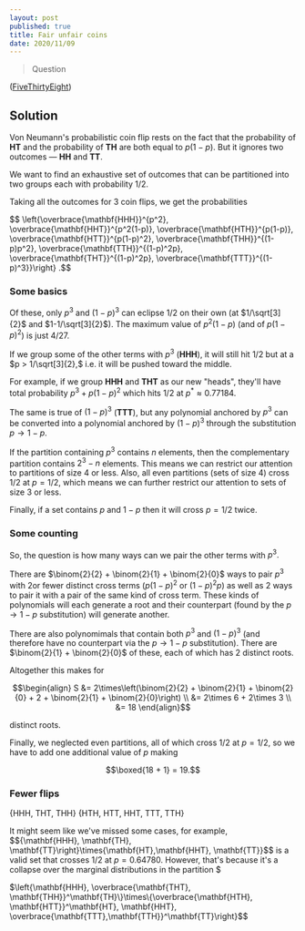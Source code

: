 ```yaml
---
layout: post
published: true
title: Fair unfair coins
date: 2020/11/09
---
```


>Question

<!--more-->

([FiveThirtyEight](URL))

## Solution

Von Neumann's probabilistic coin flip rests on the fact that the probability of $\mathbf{HT}$ and the probability of $\mathbf{TH}$ are both equal to $p(1-p).$ But it ignores two outcomes — $\mathbf{HH}$ and $\mathbf{TT}.$ 

We want to find an exhaustive set of outcomes that can be partitioned into two groups each with probability $1/2.$

Taking all the outcomes for $3$ coin flips, we get the probabilities

$$ \left{\overbrace{\mathbf{HHH}}^{p^2}, \overbrace{\mathbf{HHT}}^{p^2(1-p)}, \overbrace{\mathbf{HTH}}^{p(1-p)}, \overbrace{\mathbf{HTT}}^{p(1-p)^2}, \overbrace{\mathbf{THH}}^{(1-p)p^2}, \overbrace{\mathbf{TTH}}^{(1-p)^2p}, \overbrace{\mathbf{THT}}^{(1-p)^2p}, \overbrace{\mathbf{TTT}}^{(1-p)^3}}\right} .$$

### Some basics

Of these, only $p^3$ and $(1-p)^3$ can eclipse $1/2$ on their own (at $1/\sqrt[3]{2}$ and $1-1/\sqrt[3]{2}$). The maximum value of $p^2(1-p)$ (and of $p(1-p)^2$) is just $4/27.$ 

If we group some of the other terms with $p^3$ ($\mathbf{HHH}$), it will still hit $1/2$ but at a $p > 1/\sqrt[3]{2},$ i.e. it will be pushed toward the middle. 

For example, if we group $\mathbf{HHH}$ and $\mathbf{THT}$ as our new "heads", they'll have total probability $p^3 + p(1-p)^2$ which hits $1/2$ at $p^* \approx 0.77184.$

The same is true of $(1-p)^3$ ($\mathbf{TTT}$), but any polynomial anchored by $p^3$ can be converted into a polynomial anchored by $(1-p)^3$ through the substitution $p \rightarrow 1-p.$

If the partition containing $p^3$ contains $n$ elements, then the complementary partition contains $2^3 - n$ elements. This means we can restrict our attention to partitions of size $4$ or less. Also, all even partitions (sets of size $4$) cross $1/2$ at $p=1/2,$ which means we can further restrict our attention to sets of size $3$ or less.

Finally, if a set contains $p$ and $1-p$ then it will cross $p = 1/2$ twice.

### Some counting

So, the question is how many ways can we pair the other terms with $p^3.$

There are $\binom{2}{2} + \binom{2}{1} + \binom{2}{0}$ ways to pair $p^3$ with $2$or fewer distinct cross terms ($p(1-p)^2$ or $(1-p)^2p$) as well as $2$ ways to pair it with a pair of the same kind of cross term. These kinds of polynomials will each generate a root and their counterpart (found by the $p\rightarrow 1-p$ substitution) will generate another. 

There are also polynomimals that contain both $p^3$ and $(1-p)^3$ (and therefore have no counterpart via the $p\rightarrow 1-p$ substitution). There are $\binom{2}{1} + \binom{2}{0}$ of these, each of which has $2$ distinct roots.

Altogether this makes for 

$$\begin{align} 
S &= 2\times\left(\binom{2}{2} + \binom{2}{1} + \binom{2}{0} + 2 + \binom{2}{1} + \binom{2}{0}\right) \\
&= 2\times 6 + 2\times 3 \\
&= 18 
\end{align}$$

distinct roots.

Finally, we neglected even partitions, all of which cross $1/2$ at $p=1/2,$ so we have to add one additional value of $p$ making

$$\boxed{18 + 1} = 19.$$

### Fewer flips

{HHH, THT, THH} {HTH, HTT, HHT, TTT, TTH}

It might seem like we've missed some cases, for example, $$\{\mathbf{HHH}, \mathbf{TH}, \mathbf{TT}\right}\times\{\mathbf{HT},\mathbf{HHT}, \mathbf{TT}\}$$ is a valid set that crosses $1/2$ at $p=0.64780.$ However, that's because it's a collapse over the marginal distributions in the partition $

$\left{\mathbf{HHH}, \overbrace{\mathbf{THT}, \mathbf{THH}}^\mathbf{TH}\}\times\{\overbrace{\mathbf{HTH}, \mathbf{HTT}}^\mathbf{HT}, \mathbf{HHT}, \overbrace{\mathbf{TTT},\mathbf{TTH}}^\mathbf{TT}\right}$$

<br>

